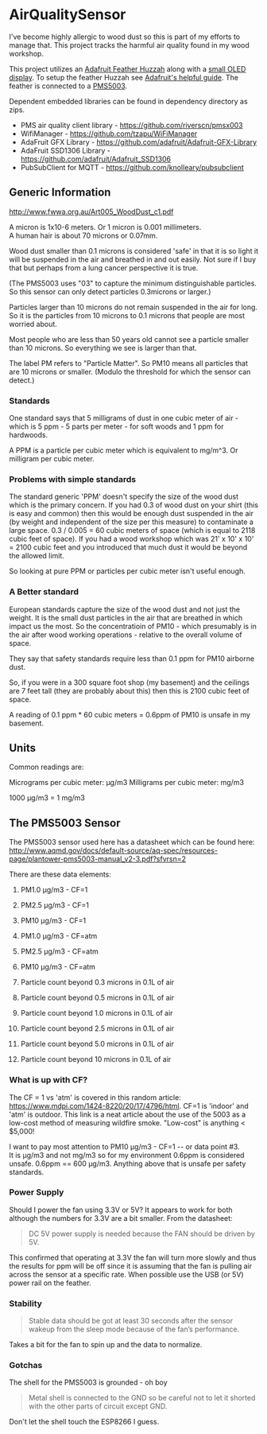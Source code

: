 # AirQualitySensor
I've become highly allergic to wood dust so this is part of my efforts to manage that.  This project tracks the harmful air quality found in my wood workshop.  

This project utilizes an [Adafruit Feather Huzzah](https://www.adafruit.com/product/2821) along with a [small OLED display](https://www.adafruit.com/product/2900).  To setup the feather Huzzah see [Adafruit's helpful guide](https://learn.adafruit.com/adafruit-feather-huzzah-esp8266/using-arduino-ide).  The feather is connected to a [PMS5003](https://www.adafruit.com/product/3686).

Dependent embedded libraries can be found in dependency directory as zips.
* PMS air quality client library - https://github.com/riverscn/pmsx003
* WifiManager - https://github.com/tzapu/WiFiManager
* AdaFruit GFX Library - https://github.com/adafruit/Adafruit-GFX-Library
* AdaFruit SSD1306 Library - https://github.com/adafruit/Adafruit_SSD1306
* PubSubClient for MQTT - https://github.com/knolleary/pubsubclient

## Generic Information

http://www.fwwa.org.au/Art005_WoodDust_c1.pdf

A micron is 1x10-6 meters.  Or 1 micron is 0.001 millimeters.  
A human hair is about 70 microns or 0.07mm.  

Wood dust smaller than 0.1 microns is considered 'safe' in that it is so light it will be suspended in the air and breathed in and out easily.  Not sure if I buy that but perhaps from a lung cancer perspective it is true.

(The PMS5003 uses "03" to capture the minimum distinguishable particles.  So this sensor can only detect particles 0.3microns or larger.)

Particles larger than 10 microns do not remain suspended in the air for long.  So it is the particles from 10 microns to 0.1 microns that people are most worried about.

Most people who are less than 50 years old cannot see a particle smaller than 10 microns.  So everything we see is larger than that.

The label PM refers to "Particle Matter".  So PM10 means all particles that are 10 microns or smaller.  (Modulo the threshold for which the sensor can detect.)

### Standards

One standard says that 5 milligrams of dust in one cubic meter of air - which is 5 ppm - 5 parts per meter - for soft woods and 1 ppm for hardwoods.

A PPM is a particle per cubic meter which is equivalent to mg/m^3.  Or milligram per cubic meter.

### Problems with simple standards

The standard generic 'PPM' doesn't specify the size of the wood dust which is the primary concern.  If you had 0.3 of wood dust on your shirt (this is easy and common) then this would be enough dust suspended in the air (by weight and independent of the size per this measure) to contaminate a large space.  0.3 / 0.005 = 60 cubic meters of space (which is equal to 2118 cubic feet of space).  If you had a wood workshop which was 21' x 10' x 10' = 2100 cubic feet and you introduced that much dust it would be beyond the allowed limit.

So looking at pure PPM or particles per cubic meter isn't useful enough.

### A Better standard

European standards capture the size of the wood dust and not just the weight.  It is the small dust particles in the air that are breathed in which impact us the most.  So the concentratioin of PM10 - which presumably is in the air after wood working operations - relative to the overall volume of space.

They say that safety standards require less than 0.1 ppm for PM10 airborne dust.  

So, if you were in a 300 square foot shop (my basement) and the ceilings are 7 feet tall (they are probably about this) then this is 2100 cubic feet of space.  

A reading of 0.1 ppm * 60 cubic meters = 0.6ppm of PM10 is unsafe in my basement.

## Units

Common readings are:

Micrograms per cubic meter: μg/m3 
Milligrams per cubic meter: mg/m3

1000 μg/m3 = 1 mg/m3

## The PMS5003 Sensor

The PMS5003 sensor used here has a datasheet which can be found here:
  http://www.aqmd.gov/docs/default-source/aq-spec/resources-page/plantower-pms5003-manual_v2-3.pdf?sfvrsn=2

There are these data elements:

1.  PM1.0 μg/m3 - CF=1
2. PM2.5 μg/m3 - CF=1
3. PM10  μg/m3 - CF=1

4. PM1.0 μg/m3 - CF=atm
5. PM2.5 μg/m3 - CF=atm
6. PM10  μg/m3 - CF=atm

7. Particle count beyond 0.3 microns in 0.1L of air
8. Particle count beyond 0.5 microns in 0.1L of air
9. Particle count beyond 1.0 microns in 0.1L of air
10. Particle count beyond 2.5 microns in 0.1L of air
11. Particle count beyond 5.0 microns in 0.1L of air
12. Particle count beyond 10  microns in 0.1L of air

### What is up with CF?

The CF = 1 vs 'atm' is covered in this random article: https://www.mdpi.com/1424-8220/20/17/4796/html.  CF=1 is 'indoor' and 'atm' is outdoor.  This link is a neat article about the use of the 5003 as a low-cost method of measuring wildfire smoke.  "Low-cost" is anything < $5,000!

I want to pay most attention to PM10 μg/m3 - CF=1 -- or data point #3.  
It is μg/m3 and not mg/m3 so for my environment 0.6ppm is considered unsafe.  0.6ppm == 600 μg/m3.  Anything above that is unsafe per safety standards.

### Power Supply

Should I power the fan using 3.3V or 5V?  It appears to work for both although the numbers for 3.3V are a bit smaller.  From the datasheet:

> DC 5V power supply is needed because the FAN should be driven by 5V.

This confirmed that operating at 3.3V the fan will turn more slowly and thus the results for ppm will be off since it is assuming that the fan is pulling air across the sensor at a specific rate.  When possible use the USB (or 5V) power rail on the feather.

### Stability

> Stable data should be got at least 30 seconds after the sensor wakeup from the sleep mode because of the fan’s performance.
 
Takes a bit for the fan to spin up and the data to normalize.

### Gotchas

The shell for the PMS5003 is grounded - oh boy

> Metal shell is connected to the GND so be careful not to let it shorted with the other parts of circuit except GND.
 
Don't let the shell touch the ESP8266 I guess.

